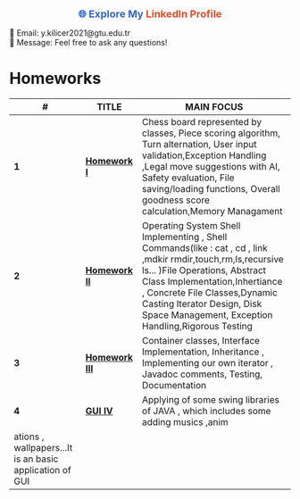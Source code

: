 

<p align="center">
  <!-- LinkedIn Profile Link -->
  <a href="https://www.linkedin.com/in/yusuf-emre-kılıçer-5ab0231a7/" style="color: #3366cc; text-decoration: none; font-size: 18px; font-weight: bold; transition: transform 0.2s ease-in-out;">
    🌐 Explore My <span style="color: #e44d26;">LinkedIn Profile</span>
  </a>
</p>

<!-- Contact Information -->
<p>
  📧 Email: y.kilicer2021@gtu.edu.tr <br>
  💬 Message: Feel free to ask any questions!
</p>


# Homeworks
| #      | TITLE                                                                                              |                     MAIN FOCUS                                                               
| ------ | ---------------------------------------------------------------------------------------------------|             ----------------------------------------------------------------------------------------|
| **1**  | **[Homework I ](https://github.com/emretechno/OOP_PROGRAMMING-CPP-JAVA/blob/main/CPP_HW1%201.zip)**              | Chess board represented by classes, Piece scoring algorithm, Turn alternation, User                                                                                                                                  input validation,Exception Handling ,Legal move suggestions with AI, Safety                                                                                                                                          evaluation, File saving/loading functions, Overall goodness score                                                                                                                                                    calculation,Memory Managament                                                         |
| **2**  | **[Homework II ](https://github.com/emretechno/OOP_PROGRAMMING-CPP-JAVA/blob/main/CPP_HW2.zip)**                 | Operating System Shell Implementing , Shell Commands(like : cat , cd , link ,mdkir                                                                                                                                   rmdir,touch,rm,ls,recursive ls... )File Operations, Abstract Class                                                                                                                                                   Implementation,Inhertiance , Concrete File Classes,Dynamic Casting Iterator Design,                                                                                                                                  Disk Space Management, Exception Handling,Rigorous Testing                            |
| **3** | **[Homework III ](https://github.com/emretechno/OOP_PROGRAMMING-CPP-JAVA/blob/main/JAVA_HW3.zip)**                | Container classes, Interface Implementation, Inheritance , Implementing our own                                                                                                                                      iterator , Javadoc comments, Testing, Documentation                                   |
| **4** | **[GUI IV ](https://github.com/emretechno/OOP_PROGRAMMING-CPP-JAVA/blob/main/GUI-JAVA.zip)**                      | Applying of some swing libraries of JAVA , which includes some adding musics ,anim
                                                                                                                             ations , wallpapers...It is an basic application of GUI|                                                                                                                     
